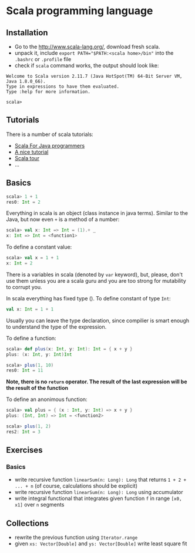 # Scala programming language

## Installation

+ Go to the http://www.scala-lang.org/, download fresh scala.
+ unpack it, include `export PATH="$PATH:<scala home>/bin"` into the `.bashrc` or `.profile` file
+ check if `scala` command works, the output should look like:
```
Welcome to Scala version 2.11.7 (Java HotSpot(TM) 64-Bit Server VM, Java 1.8.0_66).
Type in expressions to have them evaluated.
Type :help for more information.

scala> 
```

## Tutorials

There is a number of scala tutorials:
- [Scala For Java programmers](www.scala-lang.org/docu/files/ScalaTutorial.pdf)
- [A nice tutorial](http://www.tutorialspoint.com/scala/index.htm)
- [Scala tour](http://www.scala-tour.com/#/welcome)
- ...

## Basics
```scala
scala> 1 + 1
res0: Int = 2
```

Everything in scala is an object (class instance in java terms). Similar to the Java, but now even `+` is
a method of a number:

```scala
scala> val x: Int => Int = (1).+ _
x: Int => Int = <function1>
```

To define a constant value:
```scala
scala> val x = 1 + 1
x: Int = 2
```
There is a variables in scala (denoted by `var` keyword), but, please, don't use them unless you are a scala
guru and you are too strong for mutability to corrupt you.

In scala everything has fixed type ().
To define constant of type `Int`:
```scala
val x: Int = 1 + 1
```

Usually you can leave the type declaration, since compilier is smart enough to understand the type of the expression.

To define a function:
```scala
scala> def plus(x: Int, y: Int): Int = { x + y }
plus: (x: Int, y: Int)Int

scala> plus(1, 10)
res0: Int = 11
```

**Note, there is no `return` operator. The result of the last expression will be the result of the function**

To define an anonimous function:

```scala
scala> val plus = { (x : Int, y: Int) => x + y }
plus: (Int, Int) => Int = <function2>

scala> plus(1, 2)
res2: Int = 3
```

## Exercises

### Basics
- write recursive function `linearSum(n: Long): Long` that returns `1 + 2 + ... + n` (of course, calculations should be explicit)
- write recursive function `linearSum(n: Long): Long` using accumulator
- write integral functional that integrates given function `f` in range `[x0, x1]` over `n` segments

## Collections
- rewrite the previous function using `Iterator.range`
- given `xs: Vector[Double]` and `ys: Vector[Double]` write least square fit
